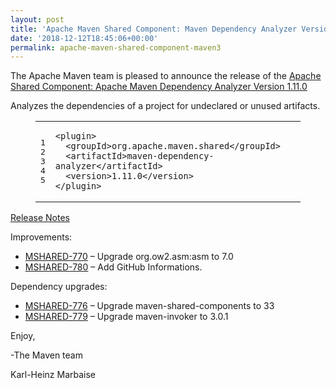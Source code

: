 ```yaml
---
layout: post
title: 'Apache Maven Shared Component: Maven Dependency Analyzer Version 1.11.0 Released'
date: '2018-12-12T18:45:06+00:00'
permalink: apache-maven-shared-component-maven3
---
```

<div class="entry-content"><p>The Apache Maven team is pleased to announce the release of the
<a href="https://maven.apache.org/shared/maven-dependency-analyzer/">Apache Shared Component: Apache Maven Dependency Analyzer Version 1.11.0</a></p>

<p>Analyzes the dependencies of a project for undeclared or unused artifacts.</p>

<figure class='code'><figcaption><span></span></figcaption><div class="highlight"><table><tr><td class="gutter"><pre class="line-numbers"><span class='line-number'>1</span>
<span class='line-number'>2</span>
<span class='line-number'>3</span>
<span class='line-number'>4</span>
<span class='line-number'>5</span>
</pre></td><td class='code'><pre><code class='xml'><span class='line'><span class="nt">&lt;plugin&gt;</span>
</span><span class='line'>  <span class="nt">&lt;groupId&gt;</span>org.apache.maven.shared<span class="nt">&lt;/groupId&gt;</span>
</span><span class='line'>  <span class="nt">&lt;artifactId&gt;</span>maven-dependency-analyzer<span class="nt">&lt;/artifactId&gt;</span>
</span><span class='line'>  <span class="nt">&lt;version&gt;</span>1.11.0<span class="nt">&lt;/version&gt;</span>
</span><span class='line'><span class="nt">&lt;/plugin&gt;</span>
</span></code></pre></td></tr></table></div></figure>




<!-- more -->


<p><a href="https://issues.apache.org/jira/secure/ReleaseNote.jspa?projectId=12317922&amp;version=12344434">Release Notes</a></p>

<p>Improvements:</p>

<ul>
<li><a href="https://issues.apache.org/jira/browse/MSHARED-770">MSHARED-770</a> &ndash; Upgrade org.ow2.asm:asm to 7.0</li>
<li><a href="https://issues.apache.org/jira/browse/MSHARED-780">MSHARED-780</a> &ndash; Add GitHub Informations.</li>
</ul>


<p>Dependency upgrades:</p>

<ul>
<li><a href="https://issues.apache.org/jira/browse/MSHARED-776">MSHARED-776</a> &ndash; Upgrade maven-shared-components to 33</li>
<li><a href="https://issues.apache.org/jira/browse/MSHARED-779">MSHARED-779</a> &ndash; Upgrade maven-invoker to 3.0.1</li>
</ul>


<p>Enjoy,</p>

<p>-The Maven team</p>

<p>Karl-Heinz Marbaise</p>
</div>
